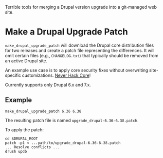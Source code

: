 Terrible tools for merging a Drupal version upgrade into a git-managed web site.

# Make a Drupal Upgrade Patch

`make_drupal_upgrade_patch` will download the Drupal core
distribution files for two releases and create a patch file
representing the differences. It will omit certain files
(e.g., `CHANGELOG.txt`) that typically should be removed
from an active Drupal site.

An example use case is to apply core security fixes without
overwriting site-specific customizations.
[Never Hack Core](https://www.drupal.org/best-practices/do-not-hack-core)!

Currently supports only Drupal 6.x and 7.x.

## Example

```Shell
make_drupal_upgrade_patch 6.36 6.38
```

The resulting patch file is named `upgrade_drupal-6.36-6.38.patch`.

To apply the patch:

```Shell
cd $DRUPAL_ROOT
patch -p1 < ...path/to/upgrade_drupal-6.36-6.38.patch
... Resolve conflicts ...
drush updb
```
